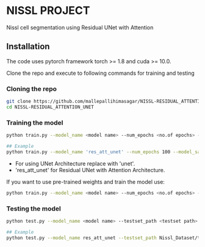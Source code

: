 # NISSL PROJECT 

 Nissl cell segmentation using Residual UNet with Attention

## Installation

The code uses pytorch framework torch >= 1.8 and cuda >= 10.0.

Clone the repo and execute to following commands for training and testing
### Cloning the repo
```bash
git clone https://github.com/mallepallihimasagar/NISSL-RESIDUAL_ATTENTION_UNET.git
cd NISSL-RESIDUAL_ATTENTION_UNET
```
### Training the model
```bash
python train.py --model_name <model name> --num_epochs <no.of epochs> --model_save_path <filename.pt>

## Example
python train.py --model_name 'res_att_unet' --num_epochs 100 --model_save_path resunet.pt
```
- For using UNet Architecture replace <model name> with 'unet'.
- <model name> 'res_att_unet' for Residual UNet with Attention Architecture.

If you want to use pre-trained weights and train the model use:
```bash
python train.py --model_name <model name> --num_epochs <no.of epochs> --model_save_path <filename.pt> --weights <path to pretraind weights (.pt file)>
```

### Testing the model
```bash
python test.py --model_name <model name> --testset_path <testset path> --output <out folder> --weights <trained weights>

## Example
python test.py --model_name res_att_unet --testset_path Nissl_Dataset/test --output resattunet_out --weights resunet.pt
```
